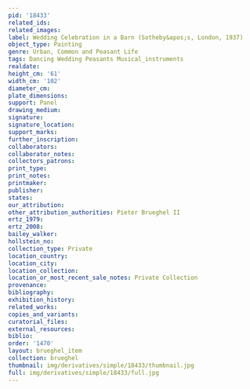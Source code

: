 ```yaml
---
pid: '18433'
related_ids: 
related_images: 
label: Wedding Celebration in a Barn (Sotheby&apos;s, London, 1937)
object_type: Painting
genre: Urban, Common and Peasant Life
tags: Dancing Wedding Peasants Musical_instruments
realdate: 
height_cm: '61'
width_cm: '102'
diameter_cm: 
plate_dimensions: 
support: Panel
drawing_medium: 
signature: 
signature_location: 
support_marks: 
further_inscription: 
collaborators: 
collaborator_notes: 
collectors_patrons: 
print_type: 
print_notes: 
printmaker: 
publisher: 
states: 
our_attribution: 
other_attribution_authorities: Pieter Brueghel II
ertz_1979: 
ertz_2008: 
bailey_walker: 
hollstein_no: 
collection_type: Private
location_country: 
location_city: 
location_collection: 
location_or_most_recent_sale_notes: Private Collection
provenance: 
bibliography: 
exhibition_history: 
related_works: 
copies_and_variants: 
curatorial_files: 
external_resources: 
biblio: 
order: '1470'
layout: brueghel_item
collection: brueghel
thumbnail: img/derivatives/simple/18433/thumbnail.jpg
full: img/derivatives/simple/18433/full.jpg
---
```

